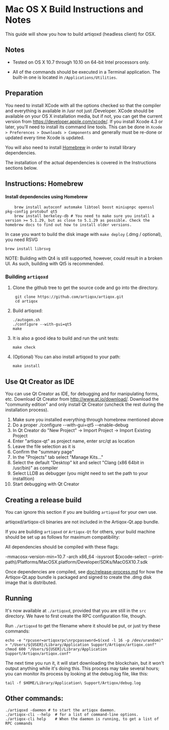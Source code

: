 Mac OS X Build Instructions and Notes
====================================
This guide will show you how to build artiqoxd (headless client) for OSX.

Notes
-----

* Tested on OS X 10.7 through 10.10 on 64-bit Intel processors only.

* All of the commands should be executed in a Terminal application. The
built-in one is located in `/Applications/Utilities`.

Preparation
-----------

You need to install XCode with all the options checked so that the compiler
and everything is available in /usr not just /Developer. XCode should be
available on your OS X installation media, but if not, you can get the
current version from https://developer.apple.com/xcode/. If you install
Xcode 4.3 or later, you'll need to install its command line tools. This can
be done in `Xcode > Preferences > Downloads > Components` and generally must
be re-done or updated every time Xcode is updated.

You will also need to install [Homebrew](http://brew.sh) in order to install library
dependencies.

The installation of the actual dependencies is covered in the Instructions
sections below.

Instructions: Homebrew
----------------------

#### Install dependencies using Homebrew

        brew install autoconf automake libtool boost miniupnpc openssl pkg-config protobuf qt5
        brew install berkeley-db # You need to make sure you install a version >= 5.1.29, but as close to 5.1.29 as possible. Check the homebrew docs to find out how to install older versions.

In case you want to build the disk image with `make deploy` (.dmg / optional), you need RSVG

    brew install librsvg

NOTE: Building with Qt4 is still supported, however, could result in a broken UI. As such, building with Qt5 is recommended.

### Building `artiqoxd`

1. Clone the github tree to get the source code and go into the directory.

        git clone https://github.com/artiqox/artiqox.git
        cd artiqox

2.  Build artiqoxd:

        ./autogen.sh
        ./configure --with-gui=qt5
        make

3.  It is also a good idea to build and run the unit tests:

        make check

4.  (Optional) You can also install artiqoxd to your path:

        make install

Use Qt Creator as IDE
------------------------
You can use Qt Creator as IDE, for debugging and for manipulating forms, etc.
Download Qt Creator from http://www.qt.io/download/. Download the "community edition" and only install Qt Creator (uncheck the rest during the installation process).

1. Make sure you installed everything through homebrew mentioned above 
2. Do a proper ./configure --with-gui=qt5 --enable-debug
3. In Qt Creator do "New Project" -> Import Project -> Import Existing Project
4. Enter "artiqox-qt" as project name, enter src/qt as location
5. Leave the file selection as it is
6. Confirm the "summary page"
7. In the "Projects" tab select "Manage Kits..."
8. Select the default "Desktop" kit and select "Clang (x86 64bit in /usr/bin)" as compiler
9. Select LLDB as debugger (you might need to set the path to your installtion)
10. Start debugging with Qt Creator

Creating a release build
------------------------
You can ignore this section if you are building `artiqoxd` for your own use.

artiqoxd/artiqox-cli binaries are not included in the Artiqox-Qt.app bundle.

If you are building `artiqoxd` or `Artiqox-Qt` for others, your build machine should be set up
as follows for maximum compatibility:

All dependencies should be compiled with these flags:

 -mmacosx-version-min=10.7
 -arch x86_64
 -isysroot $(xcode-select --print-path)/Platforms/MacOSX.platform/Developer/SDKs/MacOSX10.7.sdk

Once dependencies are compiled, see [doc/release-process.md](release-process.md) for how the Artiqox-Qt.app
bundle is packaged and signed to create the .dmg disk image that is distributed.

Running
-------

It's now available at `./artiqoxd`, provided that you are still in the `src`
directory. We have to first create the RPC configuration file, though.

Run `./artiqoxd` to get the filename where it should be put, or just try these
commands:

    echo -e "rpcuser=artiqoxrpc\nrpcpassword=$(xxd -l 16 -p /dev/urandom)" > "/Users/${USER}/Library/Application Support/Artiqox/artiqox.conf"
    chmod 600 "/Users/${USER}/Library/Application Support/Artiqox/artiqox.conf"

The next time you run it, it will start downloading the blockchain, but it won't
output anything while it's doing this. This process may take several hours;
you can monitor its process by looking at the debug.log file, like this:

    tail -f $HOME/Library/Application\ Support/Artiqox/debug.log

Other commands:
-------

    ./artiqoxd -daemon # to start the artiqox daemon.
    ./artiqox-cli --help  # for a list of command-line options.
    ./artiqox-cli help    # When the daemon is running, to get a list of RPC commands
